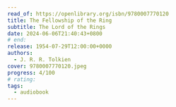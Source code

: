 ```yaml
---
read_of: https://openlibrary.org/isbn/9780007770120
title: The Fellowship of the Ring
subtitle: The Lord of the Rings
date: 2024-06-06T21:40:43+0800
# end:
release: 1954-07-29T12:00:00+0000
authors:
  - J. R. R. Tolkien
cover: 9780007770120.jpeg
progress: 4/100
# rating:
tags:
  - audiobook
---
```

